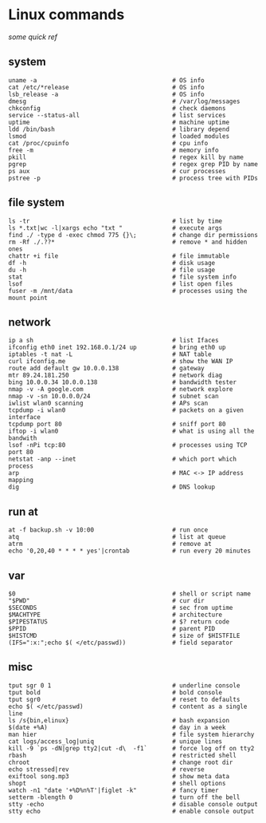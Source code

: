 Linux commands
==============

_some quick ref_


## system

    uname -a                                      # OS info
    cat /etc/*release                             # OS info
    lsb_release -a                                # OS info
    dmesg                                         # /var/log/messages
    chkconfig                                     # check daemons
    service --status-all                          # list services
    uptime                                        # machine uptime
    ldd /bin/bash                                 # library depend
    lsmod                                         # loaded modules
    cat /proc/cpuinfo                             # cpu info
    free -m                                       # memory info
    pkill                                         # regex kill by name
    pgrep                                         # regex grep PID by name
    ps aux                                        # cur processes
    pstree -p                                     # process tree with PIDs

## file system

    ls -tr                                        # list by time
    ls *.txt|wc -l|xargs echo "txt "              # execute args
    find ./ -type d -exec chmod 775 {}\;          # change dir permissions
    rm -Rf ./.??*                                 # remove * and hidden ones
    chattr +i file                                # file immutable
    df -h                                         # disk usage
    du -h                                         # file usage
    stat                                          # file system info
    lsof                                          # list open files
    fuser -m /mnt/data                            # processes using the mount point

## network

    ip a sh                                       # list Ifaces
    ifconfig eth0 inet 192.168.0.1/24 up          # bring eth0 up
    iptables -t nat -L                            # NAT table
    curl ifconfig.me                              # show the WAN IP
    route add default gw 10.0.0.138               # gateway
    mtr 89.24.181.250                             # network diag
    bing 10.0.0.34 10.0.0.138                     # bandwidth tester
    nmap -v -A google.com                         # network explore
    nmap -v -sn 10.0.0.0/24                       # subnet scan
    iwlist wlan0 scanning                         # APs scan
    tcpdump -i wlan0                              # packets on a given interface
    tcpdump port 80                               # sniff port 80
    iftop -i wlan0                                # what is using all the bandwith
    lsof -nPi tcp:80                              # processes using TCP port 80
    netstat -anp --inet                           # which port which process
    arp                                           # MAC <-> IP address mapping
    dig                                           # DNS lookup

## run at

    at -f backup.sh -v 10:00                      # run once
    atq                                           # list at queue
    atrm                                          # remove at
    echo '0,20,40 * * * * yes'|crontab            # run every 20 minutes

## var

    $0                                            # shell or script name
    "$PWD"                                        # cur dir
    $SECONDS                                      # sec from uptime
    $MACHTYPE                                     # architecture
    $PIPESTATUS                                   # $? return code
    $PPID                                         # parent PID
    $HISTCMD                                      # size of $HISTFILE
    (IFS=":x:";echo $( </etc/passwd))             # field separator

## misc

    tput sgr 0 1                                  # underline console
    tput bold                                     # bold console
    tput sgr0                                     # reset to defaults
    echo $( </etc/passwd)                         # content as a single line
    ls /s{bin,elinux}                             # bash expansion
    $(date +%A)                                   # day in a week
    man hier                                      # file system hierarchy
    cat logs/access_log|uniq                      # unique lines
    kill -9 `ps -dN|grep tty2|cut -d\  -f1`       # force log off on tty2
    rbash                                         # restricted shell
    chroot                                        # change root dir
    echo stressed|rev                             # reverse
    exiftool song.mp3                             # show meta data
    shopt                                         # shell options
    watch -n1 "date '+%D%n%T'|figlet -k"          # fancy timer
    setterm -blength 0                            # turn off the bell
    stty -echo                                    # disable console output
    stty echo                                     # enable console output


